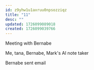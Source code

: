 ```yaml
---
id: z9yhw1u1axruu0npsozziqz
title: "11"
desc: ""
updated: 1726099089018
created: 1726099039766
---
```


Meeting with Bernabe

Me, tana, Bernabe, Mark's AI note taker

Bernabe sent email
